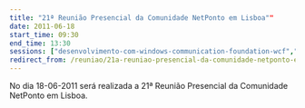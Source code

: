 ```yaml
---
title: "21ª Reunião Presencial da Comunidade NetPonto em Lisboa""
date: 2011-06-18
start_time: 09:30
end_time: 13:30
sessions: ["desenvolvimento-com-windows-communication-foundation-wcf","desenvolvimento-de-aplicacoes-para-o-facebook"]
redirect_from: /reuniao/21a-reuniao-presencial-da-comunidade-netponto-em-lisboa/
---
```

No dia 18-06-2011 será realizada a 21ª Reunião Presencial da Comunidade NetPonto em Lisboa.